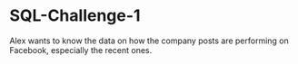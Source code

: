 # SQL-Challenge-1
Alex wants to know the data on how the company posts are performing on Facebook, especially the recent ones.
